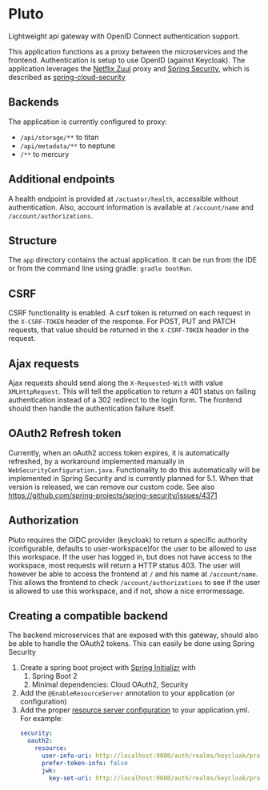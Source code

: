 # Pluto
Lightweight api gateway with OpenID Connect authentication support.

This application functions as a proxy between the microservices and the frontend. Authentication is setup
to use OpenID (against Keycloak). The application leverages the [Netflix Zuul](https://github.com/Netflix/zuul/wiki) proxy and
[Spring Security](https://docs.spring.io/spring-security/site/docs/5.0.5.RELEASE/reference/htmlsingle/), which is described as [spring-cloud-security](https://cloud.spring.io/spring-cloud-security/1.2.x/single/spring-cloud-security.html)

## Backends
The application is currently configured to proxy:
* `/api/storage/**` to titan
* `/api/metadata/**` to neptune
* `/**` to mercury

## Additional endpoints
A health endpoint is provided at `/actuator/health`, accessible without authentication.
Also, account information is available at `/account/name` and `/account/authorizations`.

## Structure
The `app` directory contains the actual application. It can be run from the IDE or from the command line
using gradle: `gradle bootRun`.

## CSRF
CSRF functionality is enabled. A csrf token is returned on each request in the `X-CSRF-TOKEN` header of the response.
For POST, PUT and PATCH requests, that value should be returned in the `X-CSRF-TOKEN` header in the request.

## Ajax requests
Ajax requests should send along the `X-Requested-With` with value `XMLHttpRequest`. This will tell the application
to return a 401 status on failing authentication instead of a 302 redirect to the login form. The frontend should then
handle the authentication failure itself.

## OAuth2 Refresh token
Currently, when an oAuth2 access token expires, it is automatically refreshed, by a workaround implemented
 manually in `WebSecurityConfiguration.java`. Functionality to do this automatically will
be implemented in Spring Security and is currently planned for 5.1. When that version is released,
we can remove our custom code. See also 
https://github.com/spring-projects/spring-security/issues/4371

## Authorization
Pluto requires the OIDC provider (keycloak) to return a specific authority (configurable, defaults to user-workspace)for the 
user to be allowed to use this workspace.
If the user has logged in, but does not have access to the workspace, most requests will return a HTTP status 403. The user will
however be able to access the frontend at `/` and his name at `/account/name`. This allows the frontend to check `/account/authorizations`
to see if the user is allowed to use this workspace, and if not, show a nice errormessage.

## Creating a compatible backend
The backend microservices that are exposed with this gateway, should also be able to handle the OAuth2 tokens. This can 
easily be done using Spring Security

1. Create a spring boot project with [Spring Initializr](https://start.spring.io/) with 
   1. Spring Boot 2
   2. Minimal dependencies: Cloud OAuth2, Security  
2. Add the `@EnableResourceServer` annotation to your application (or configuration)
3. Add the proper [resource server configuration](https://cloud.spring.io/spring-cloud-security/1.2.x/single/spring-cloud-security.html#_oauth2_protected_resource) to your application.yml. For example:
    ```yaml
    security:
      oauth2:
        resource:
          user-info-uri: http://localhost:9080/auth/realms/keycloak/protocol/openid-connect/userinfo
          prefer-token-info: false
          jwk:
            key-set-uri: http://localhost:9080/auth/realms/keycloak/protocol/openid-connect/certs
    ```
